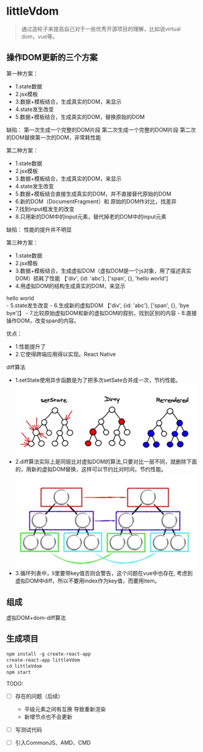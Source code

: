 # littleVdom

>通过造轮子来提高自己对于一些优秀开源项目的理解，比如说virtual dom，vue等。

## 操作DOM更新的三个方案
第一种方案：
- 1.state数据
- 2.jsx模板
- 3.数据+模板结合，生成真实的DOM，来显示
- 4.state发生改变
- 5.数据+模板结合，生成真实的DOM，替换原始的DOM

缺陷： 
第一次生成一个完整的DOM片段
第二次生成一个完整的DOM片段
第二次的DOM替换第一次的DOM，非常耗性能

第二种方案：
- 1.state数据
- 2.jsx模板
- 3.数据+模板结合，生成真实的DOM，来显示
- 4.state发生改变
- 5.数据+模板结合直接生成真实的DOM，并不直接替代原始的DOM
- 6.新的DOM（DocumentFragment）和 原始的DOM作对比，找差异
- 7.找到input框发生的改变
- 8.只用新的DOM中的input元素，替代掉老的DOM中的input元素

缺陷： 性能的提升并不明显

第三种方案：
- 1.state数据
- 2.jsx模板
- 3.数据+模板结合，生成虚拟DOM（虚拟DOM是一个js对象，用了描述真实DOM）损耗了性能
【'div', {id: 'abc'}, ['span', {}, 'hello world']
- 4.用虚拟DOM的结构生成真实的DOM，来显示
<div id='abc'><span>hello world</span></div>
- 5.state发生改变
- 6.生成新的虚拟DOM
【'div', {id: 'abc'}, ['span', {}, 'bye bye']】
- 7.比较原始虚拟DOM和新的虚拟DOM的叙别，找到区别的内容
- 8.直接操作DOM，改变span的内容。

优点：
- 1.性能提升了
- 2.它使得跨端应用得以实现。React Native

diff算法
- 1.setState使用异步函数是为了把多次setSate合并成一次，节约性能。
![](./images/diff.png)
- 2.diff算法实际上是同层比对虚拟DOM的算法,只要对比一层不同，就删除下面的，用新的虚拟DOM替换，这样可以节约比对时间，节约性能。
![](./images/diff.jpg)
- 3.循环列表中，li里要带key值否则会警告，这个问题在vue中也存在, 考虑到虚拟DOM中diff，所以不要用index作为key值，而要用item。

## 组成

虚拟DOM+dom-diff算法

## 生成项目
```
npm install -g create-react-app
create-react-app littleVdom
cd littleVdom
npm start
```
TODO:

- [ ] 存在的问题（后续）

    - 平级元素之间有互换  导致重新渲染
    - 新增节点也不会更新

- [ ] 写测试代码
- [ ] 引入CommonJS、AMD、CMD
